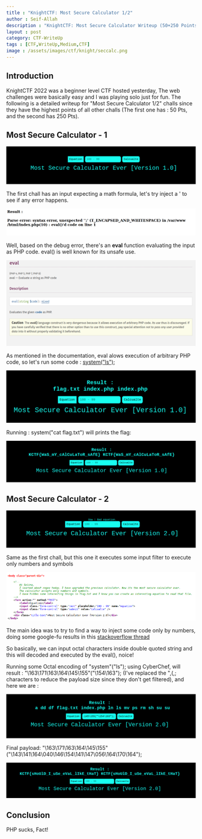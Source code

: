 ```yaml
---
title : "KnightCTF: Most Secure Calculator 1/2"
author : Seif-Allah
description : "KnightCTF: Most Secure Calculator Writeup (50+250 Points)"
layout : post
category: CTF-WriteUp
tags : [CTF,WriteUp,Medium,CTF]
image : /assets/images/ctf/knight/seccalc.png
---
```



## Introduction

KnightCTF 2022 was a beginner level CTF hosted yesterday, The web challenges were basically easy and I was playing solo just for fun. The following is a detailed writeup for "Most Secure Calculator 1/2" challs since they have the highest points of all other challs (The first one has : 50 Pts, and the second has 250 Pts). 

## Most Secure Calculator - 1

![sec1](/assets/images/ctf/knight/sec1.png)

The first chall has an input expecting a math formula, let's try inject a ' to see if any error happens.

![sec1_error](/assets/images/ctf/knight/sec1_error.png)

Well, based on the debug error, there's an **eval** function evaluating the input as PHP code. eval() is well known for its unsafe use. 

![sec1_eval](/assets/images/ctf/knight/sec1_eval.png)

As mentioned in the documentation, eval alows execution of arbitrary PHP code, so let's run some code : [system("ls");](https://book.hacktricks.xyz/pentesting/pentesting-web/php-tricks-esp/php-useful-functions-disable_functions-open_basedir-bypass)


![sec1_code](/assets/images/ctf/knight/sec1_code.png)

Running : system("cat flag.txt") will prints the flag: 

![sec1_flag](/assets/images/ctf/knight/sec1_flag.png)

## Most Secure Calculator - 2

![sec2](/assets/images/ctf/knight/sec2.png)

Same as the first chall, but this one it executes some input filter to execute only numbers and symbols

![sec2_comment](/assets/images/ctf/knight/sec2_comment_.png)

The main idea was to try to find a way to inject some code only by numbers, doing some google-fu results in this [stackoverflow thread](https://stackoverflow.com/questions/27468974/php-convert-an-octal-characters-to-string)

So basically, we can input octal characters inside double quoted string and this will decoded and executed by the eval(), noice! 

Running some Octal encoding of "system"("ls"); using CyberChef, will result : "\163\171\163\164\145\155"("\154\163"); (I've replaced the ",(,; characters to reduce the payload size since they don't get filtered), and here we are : 

![sec2_ls](/assets/images/ctf/knight/sec2_ls.png)

Final payload: "\163\171\163\164\145\155"("\143\141\164\040\146\154\141\147\056\164\170\164");

![sec2_flag](/assets/images/ctf/knight/sec2_flag.png)


## Conclusion

PHP sucks, Fact! 